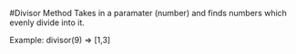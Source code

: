 #Divisor Method
Takes in a paramater (number) and finds numbers which evenly divide into it.

Example:
divisor(9)
=> [1,3]
